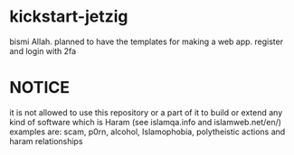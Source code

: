 # kickstart-jetzig
bismi Allah. planned to have the templates for making a web app. register and login with 2fa

# NOTICE
it is not allowed to use this repository or a part of it to build or extend any kind of software which is Haram (see islamqa.info and islamweb.net/en/)
examples are: scam, p0rn, alcohol, Islamophobia, polytheistic actions and haram relationships
